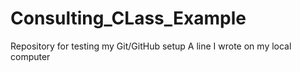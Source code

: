# Consulting_CLass_Example
Repository for testing my Git/GitHub setup
A line I wrote on my local computer  
